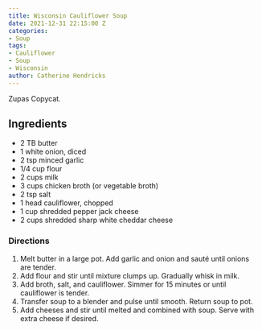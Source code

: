 ```yaml
---
title: Wisconsin Cauliflower Soup
date: 2021-12-31 22:15:00 Z
categories:
- Soup
tags:
- Cauliflower
- Soup
- Wisconsin
author: Catherine Hendricks
---
```


Zupas Copycat.

## Ingredients
* 2 TB butter
* 1 white onion, diced
* 2 tsp minced garlic
* 1/4 cup flour
* 2 cups milk
* 3 cups chicken broth (or vegetable broth)
* 2 tsp salt
* 1 head cauliflower, chopped
* 1 cup shredded pepper jack cheese
* 2 cups shredded sharp white cheddar cheese

### Directions
1. Melt butter in a large pot. Add garlic and onion and sauté until onions are tender. 
2. Add flour and stir until mixture clumps up. Gradually whisk in milk. 
3. Add broth, salt, and cauliflower. Simmer for 15 minutes or until cauliflower is tender. 
4. Transfer soup to a blender and pulse until smooth. Return soup to pot. 
5. Add cheeses and stir until melted and combined with soup. Serve with extra cheese if desired.
